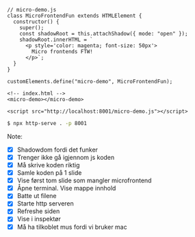 ```js[1|2,11|3-4,10|5|6-9|13|0]
// micro-demo.js
class MicroFrontendFun extends HTMLElement {
  constructor() {
    super();
    const shadowRoot = this.attachShadow({ mode: "open" });
    shadowRoot.innerHTML = `
      <p style='color: magenta; font-size: 50px'>
        Micro frontends FTW!
      </p>`;
  }
}

customElements.define("micro-demo", MicroFrontendFun);
```

```html[1|2|4|0]
<!-- index.html -->
<micro-demo></micro-demo>

<script src="http://localhost:8001/micro-demo.js"></script>
```

```bash
$ npx http-serve . -p 8001
```

Note:
- [x] Shadowdom fordi det funker
- [x] Trenger ikke gå igjennom js koden
- [x] Må skrive koden riktig
- [x] Samle koden på 1 slide
- [x] Vise først tom slide som mangler microfrontend
- [x] Åpne terminal. Vise mappe innhold
- [x] Batte ut filene
- [x] Starte http serveren
- [x] Refreshe siden
- [x] Vise i inspektør
- [x] Må ha tilkoblet mus fordi vi bruker mac
